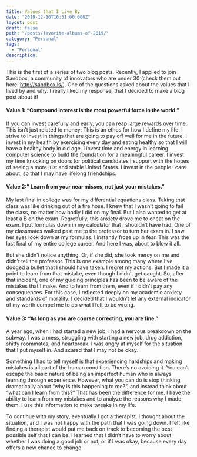 ```yaml
---
title: Values that I Live By
date: "2019-12-10T16:51:00.000Z"
layout: post
draft: false
path: "/posts/favorite-albums-of-2019/"
category: "Personal"
tags:
  - "Personal"
description: 
---
```


This is the first of a series of two blog posts.  Recently, I applied to join Sandbox, a community of innovators who are under 30 (check them out here: http://sandbox.is/).  One of the questions asked about the values that I lived by and why.  I really liked my response, that I decided to make a blog post about it!

#### Value 1: “Compound interest is the most powerful force in the world.”

If you can invest carefully and early, you can reap large rewards over time. This isn’t just related to money: This is an ethos for  how I define my life. I strive to invest in things that are going to pay off well for me in the future. I invest in my health by exercising every day and eating healthy so that I will have a healthy body in old age. I invest time and energy in learning computer science to build the foundation for a meaningful career. I invest my time knocking on doors for political candidates I support with the hopes of seeing a more just and stable United States. I invest in the people I care about, so that I may have lifelong friendships.  
  
#### Value 2:” Learn from your near misses, not just your mistakes.”

My last final in college was for my differential equations class.  Taking that class was like drinking out of a fire hose. I knew that I wasn’t going to fail the class, no matter how badly I did on my final. But I also wanted to get at least a B on the exam. Regretfully, this anxiety drove me to cheat on the exam. I put formulas down in my calculator that I shouldn’t have had. One of my classmates walked past me to the professor to turn her exam in. I saw her eyes look down at my formulas. I instantly froze up in fear. This was the last final of my entire college career. And here I was, about to blow it all.  
  
But she didn’t notice anything. Or, if she did, she took mercy on me and didn’t tell the professor. This is one example among many where I’ve dodged a bullet that I should have taken. I regret my actions. But I made it a point to learn from that mistake, even though I didn’t get caught. So, after that incident, one of my guiding principles has been to be aware of the mistakes that I make. And to learn from them, even if I didn’t pay any consequences. For this case, I reflected deeply on my academic anxiety and standards of morality. I decided that I wouldn’t let any external indicator of my worth compel me to do what I felt to be wrong.  
  
#### Value 3: “As long as you are course correcting, you are fine.”

A year ago, when I had started a new job, I had a nervous breakdown on the subway. I was a mess, struggling with starting a new job, drug addiction, shitty roommates, and heartbreak. I was angry at myself for the situation that I put myself in. And scared that I may not be okay.  
  
Something I had to tell myself is that experiencing hardships and making mistakes is all part of the human condition. There’s no avoiding it. You can’t escape the basic nature of being an imperfect human who is always learning through experience. However, what you can do is stop thinking dramatically about “why is this happening to me?”, and instead think about “what can I learn from this?” That has been the difference for me. I have the ability to learn from my mistakes and to analyze the reasons why I made them. I use this information to make tweaks in my life.  
  
To continue with my story, eventually I got a therapist. I thought about the situation, and I was not happy with the path that I was going down. I felt like finding a therapist would put me back on track to becoming the best possible self that I can be. I learned that I didn’t have to worry about whether I was doing a good job or not, or if I was okay, because every day offers a new chance to change.  
